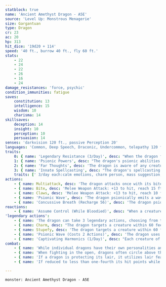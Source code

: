 ```yaml
---
statblock: true
name: 'Ancient Amethyst Dragon - A5E'
source: 'Level Up: Monstrous Menagerie'
size: Gargantuan
type: Dragon
cr: 23
ac: 20
hp: 313
hit_dice: '19d20 + 114'
speed: '40 ft., burrow 40 ft., fly 60 ft.'
stats:
    - 22
    - 24
    - 22
    - 26
    - 16
    - 24
damage_resistances: 'force, psychic'
condition_immunities: fatigue
saves:
    constitution: 13
    intelligence: 15
    wisdom: 10
    charisma: 14
skillsaves:
    deception: 14
    insight: 10
    perception: 10
    persuasion: 14
senses: 'darkvision 120 ft., passive Perception 20'
languages: 'Common, Deep Speech, Draconic, Undercommon, telepathy 120 ft.'
traits:
    0: { name: 'Legendary Resistance (3/Day)', desc: "When the dragon fails a saving throw, it can choose to succeed instead. When it does, its scales dull briefly, and it can't use telepathy or psionic abilities until the end of its next turn." }
    1: { name: 'Psionic Powers', desc: "The dragon's psionic abilities are considered both magical and psionic." }
    2: { name: 'Far Thoughts', desc: 'The dragon is aware of any creature that uses a psionic ability or communicates telepathically within 100 miles of it. As an action, the dragon can psionically observe a creature, object, or location it is familiar with within 100 miles. While observing a subject in this way, the dragon can see, hear, and communicate telepathically, but it is blind and deaf in regard to its physical senses and does not require food or water. The dragon can psionically observe a subject indefinitely and can end this effect and return to its own senses as an action.' }
    3: { name: 'Innate Spellcasting', desc: "The dragon's spellcasting ability is Charisma (save DC 22). It can innately cast the following spells, requiring no material components." }
    traits: [' 3/day each:calm emotions, charm person, mass suggestion, modify memory', ' 1/day:plane shift, project image']
actions:
    - { name: Multiattack, desc: 'The dragon attacks once with its bite and twice with its claws. In place of its bite, it can use Psionic Wave.' }
    - { name: Bite, desc: 'Melee Weapon Attack: +13 to hit, reach 15 ft., one target. Hit: 28 (4d10 + 6) piercing damage plus 9 (2d8) force damage.' }
    - { name: Claws, desc: 'Melee Weapon Attack: +13 to hit, reach 10 ft., one target. Hit: 19 (3d8 + 6) slashing damage.' }
    - { name: 'Psionic Wave', desc: 'The dragon psionically emits a wave of crushing mental pressure. Each creature within 20 feet makes a DC 22 Wisdom saving throw, taking 22 (4d10) psychic damage on a failed save or half damage on a success. Creatures charmed by the dragon make this saving throw with disadvantage.' }
    - { name: 'Concussive Breath (Recharge 56)', desc: 'The dragon psionically unleashes telekinetic energy in a 90-foot cone. Each creature in that area makes a DC 21 Constitution saving throw, taking 82 (15d10) force damage on a failed save or half damage on a success.' }
reactions:
    - { name: 'Assume Control (While Bloodied)', desc: "When a creature charmed by the dragon begins its turn, the dragon telepathically commands the charmed creature until the end of the creature's turn. If the dragon commands the creature to take an action that would harm itself or an ally, the creature makes a DC 22 Wisdom saving throw. On a success, the creature's turn immediately ends." }
'legendary actions':
    - { name: 'The dragon can take 3 legendary actions, choosing from the options below', desc: "Only one legendary action can be used at a time and only at the end of another creature's turn. It regains spent legendary actions at the start of its turn." }
    - { name: Charm, desc: "The dragon targets a creature within 60 feet, forcing it to make a DC 18 Wisdom saving throw. On a failure, the creature is charmed by the dragon for 24 hours, regarding it as a trusted friend to be heeded and protected. Although it isn't under the dragon's control, it takes the dragon's requests or actions in the most favorable way it can. At the end of each of the target's turns and at the end of any turn during which the dragon or its companions harmed the target, it repeats the saving throw, ending the effect on a success." }
    - { name: Stupefy, desc: 'The dragon targets a creature within 60 feet. If the target is concentrating on a spell, it must make a DC 22 Constitution saving throw or lose concentration.' }
    - { name: 'Psionic Wave (Costs 2 Actions)', desc: 'The dragon uses Psionic Wave.' }
    - { name: 'Captivating Harmonics (1/Day)', desc: "Each creature of the dragon's choice within 120 feet makes a DC 18 Wisdom saving throw. On a failure, it becomes psionically charmed by the dragon for 1 minute. A creature repeats the saving throw at the end of each of its turns, ending the effect on itself on a success." }
combat:
    - { name: 'While individual dragons have their own personalities and tactics, most rely heavily on their breath weapons', desc: 'They use them whenever they can, preferably from maximum distance and while flying above their enemies.' }
    - { name: 'When fighting in the open, dragons often circle above their enemies as they wait for their breath weapons to recharge', desc: "They only close to melee if their enemies deal significant damage with ranged attacks, or if they can savage an enemy cut off from its allies. Once bloodied, dragons become more aggressive, attacking with bite and claws when their breath weapons aren't available." }
    - { name: 'If a dragon is protecting its lair, it utilizes lair features, traps, allies, and architecture such as escape tunnels to keep up a hit-and-run fight, reappearing only when it has a fully-recharged breath weapon', desc: 'If the dragon is forced into melee combat, it uses its bite and claws against a single foe. If it has legendary actions like Roar and Wing Attack, it uses them to disperse its other enemies.' }
    - { name: 'If reduced to less than one-fourth its hit points while fighting in the open, a dragon flies away', desc: 'However, it fights to the death to defend its lair, unless it can regain the upper hand through tricks or bargains.' }

---
```

```statblock
monster: Ancient Amethyst Dragon - A5E
```
